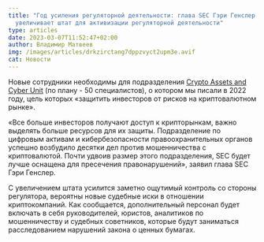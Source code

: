 ```yaml
---
title: "Год усиления регуляторной деятельности: глава SEC Гэри Генслер
  увеличивает штат для активизации регуляторной деятельности"
type: articles
date: 2023-03-07T11:52:47+02:00
author: Владимир Матвеев
img: /images/articles/drkzirctang7dppzvyct2upm3e.avif
cat: Новости
---
```

Новые сотрудники необходимы для подразделения [Crypto Assets and Cyber Unit](https://www.forbes.com/sites/digital-assets/2023/03/06/sec-chair-gary-gensler-is-staffing-up-to-investigate-the-crypto-industry/) (по плану - 50 специалистов), о котором мы писали в 2022 году, цель которых «защитить инвесторов от рисков на криптовалютном рынке». 

 «Все больше инвесторов получают доступ к крипторынкам, важно выделять больше ресурсов для их защиты. Подразделение по цифровым активам и кибербезопасности правоохранительных органов успешно возбудило десятки дел против мошенничества с криптовалютой. Почти удвоив размер этого подразделения, SEC будет лучше оснащена для пресечения правонарушений», заявил глава SEC Гэри Генслер.

С увеличением штата усилится заметно ощутимый контроль со стороны регулятора, вероятны новые судебные иски в отношении криптокомпаний. Как сообщается, дополнительный персонал будет включать в себя руководителей, юристов, аналитиков по мошенничеству и судебных советников, которые будут заниматься расследованием нарушений закона о ценных бумагах.